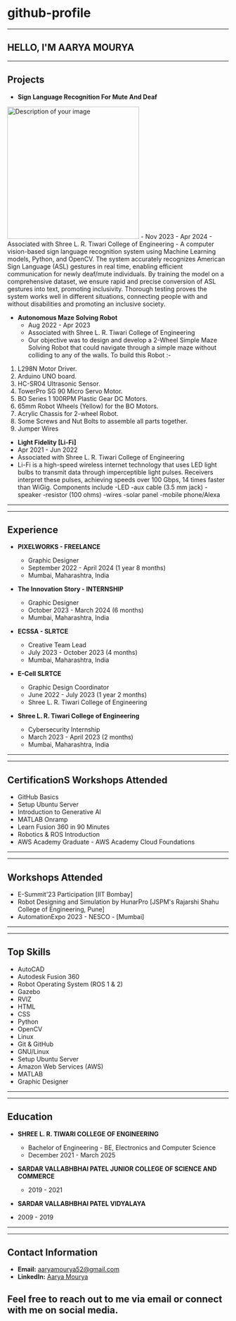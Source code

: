# github-profile
---
## HELLO, I'M AARYA MOURYA 
---
## Projects
- **Sign Language Recognition For Mute And Deaf**
<img src="https://www.google.com/url?sa=i&url=https%3A%2F%2Fwww.vectorstock.com%2Froyalty-free-vector%2Fdeaf-mute-sign-language-character-gesture-vector-23493387&psig=AOvVaw1cRaEDk5mdZ2XMAt3EiLrU&ust=1715152519978000&source=images&cd=vfe&opi=89978449&ved=0CBIQjRxqFwoTCNC6tpf_-oUDFQAAAAAdAAAAABAQ" alt="Description of your image" width="300">
  - Nov 2023 - Apr 2024
  - Associated with Shree L. R. Tiwari College of Engineering
  - A computer vision-based sign language recognition system using Machine Learning models, Python, and OpenCV. The system accurately recognizes American Sign Language (ASL) gestures in real time, enabling efficient communication for newly deaf/mute individuals. By training the model on a comprehensive dataset, we ensure rapid and precise conversion of ASL gestures into text, promoting inclusivity. Thorough testing proves the system works well in different situations, connecting people with and without disabilities and promoting an inclusive society.

- **Autonomous Maze Solving Robot**
  - Aug 2022 - Apr 2023
  - Associated with Shree L. R. Tiwari College of Engineering
  - Our objective was to design and develop a 2-Wheel Simple Maze Solving Robot that could navigate through a simple maze without colliding to any of the walls. To build this Robot :-

1. L298N Motor Driver.
2. Arduino UNO board.
3. HC-SR04 Ultrasonic Sensor.
4. TowerPro SG 90 Micro Servo Motor.
5. BO Series 1 100RPM Plastic Gear DC Motors.
6. 65mm Robot Wheels (Yellow) for the BO Motors.
7. Acrylic Chassis for 2-wheel Robot.
8. Some Screws and Nut Bolts to assemble all parts together.
9. Jumper Wires
 
  - **Light Fidelity [Li-Fi]**
  - Apr 2021 - Jun 2022
  - Associated with Shree L. R. Tiwari College of Engineering
  - Li-Fi is a high-speed wireless internet technology that uses LED light bulbs to transmit data through imperceptible light pulses. Receivers interpret these pulses, achieving speeds over 100 Gbps, 14 times faster than WiGig. Components include 
-LED
-aux cable (3.5 mm jack)
-speaker
-resistor (100 ohms)
-wires
-solar panel
-mobile phone/Alexa
---
---
## Experience
- **PIXELWORKS - FREELANCE**
  - Graphic Designer
  - September 2022 - April 2024 (1 year 8 months)
  - Mumbai, Maharashtra, India

- **The Innovation Story - INTERNSHIP**
  - Graphic Designer
  - October 2023 - March 2024 (6 months)
  - Mumbai, Maharashtra, India

- **ECSSA - SLRTCE**
  - Creative Team Lead
  - July 2023 - October 2023 (4 months)
  - Mumbai, Maharashtra, India

- **E-Cell SLRTCE**
  - Graphic Design Coordinator
  - June 2022 - July 2023 (1 year 2 months)
  - Shree L. R. Tiwari College of Engineering

- **Shree L. R. Tiwari College of Engineering**
  - Cybersecurity Internship
  - March 2023 - April 2023 (2 months)
  - Mumbai, Maharashtra, India
---
---
## CertificationS Workshops Attended
- GitHub Basics
- Setup Ubuntu Server
- Introduction to Generative AI
- MATLAB Onramp
- Learn Fusion 360 in 90 Minutes
- Robotics & ROS Introduction
- AWS Academy Graduate - AWS Academy Cloud Foundations
---
---
## Workshops Attended
- E-Summit'23 Participation [IIT Bombay]
- Robot Designing and Simulation by HunarPro [JSPM's Rajarshi Shahu College of Engineering, Pune]
- AutomationExpo 2023 - NESCO - [Mumbai]
---
---
## Top Skills
- AutoCAD
- Autodesk Fusion 360
- Robot Operating System (ROS 1 & 2)
- Gazebo
- RVIZ
- HTML
- CSS
- Python
- OpenCV
- Linux
- Git & GitHub
- GNU/Linux
- Setup Ubuntu Server
- Amazon Web Services (AWS)
- MATLAB
- Graphic Designer
---
---
## Education
- **SHREE L. R. TIWARI COLLEGE OF ENGINEERING**
  - Bachelor of Engineering - BE, Electronics and Computer Science
  - December 2021 - March 2025

- **SARDAR VALLABHBHAI PATEL JUNIOR COLLEGE OF SCIENCE AND COMMERCE**
  - 2019 - 2021

- **SARDAR VALLABHBHAI PATEL VIDYALAYA**
 - 2009 - 2019
---
---
## Contact Information
- **Email:** [aaryamourya52@gmail.com](mailto:aaryamourya52@gmail.com)
- **LinkedIn:** [Aarya Mourya](https://www.linkedin.com/in/aaryamourya-444051566612094454)

Feel free to reach out to me via email or connect with me on social media.
---
